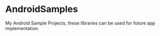 AndroidSamples
==============

My Android Sample Projects, these libraries can be used for future app implementation.
